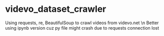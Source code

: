 # videvo_dataset_crawler

Using requests, re, BeautifulSoup to crawl videos from videvo.net \n
Better using ipynb version cuz py file might crash due to requests connection lost
